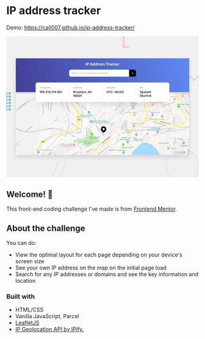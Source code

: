 # IP address tracker

Demo: https://call007.github.io/ip-address-tracker/

[![Design preview for the IP address tracker coding challenge](./design/desktop-preview.jpg)](https://call007.github.io/ip-address-tracker/)

## Welcome! 👋

This front-end coding challenge I've made is from [Frontend Mentor](https://www.frontendmentor.io).

## About the challenge

You can do:

- View the optimal layout for each page depending on your device's screen size
- See your own IP address on the map on the initial page load
- Search for any IP addresses or domains and see the key information and location

### Built with

- HTML/CSS
- Vanilla JavaScript, Parcel
- [LeafletJS](https://leafletjs.com/)
- [IP Geolocation API by IPify.](https://github.com/call007/ip-address-tracker#:~:text=IP%20Geolocation%20API%20by%20IPify.)
